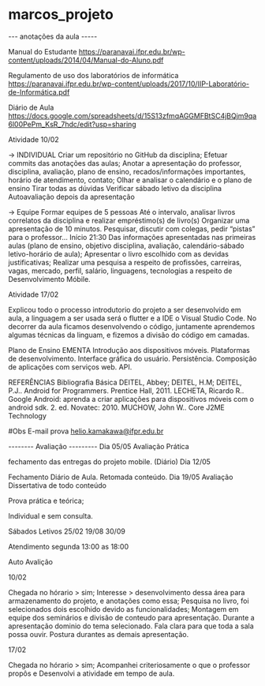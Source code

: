 # marcos_projeto


--- anotações da aula -----

Manual do Estudante https://paranavai.ifpr.edu.br/wp-content/uploads/2014/04/Manual-do-Aluno.pdf

Regulamento de uso dos laboratórios de informática https://paranavai.ifpr.edu.br/wp-content/uploads/2017/10/IIP-Laboratório-de-Informática.pdf

Diário de Aula https://docs.google.com/spreadsheets/d/15S13zfmqAGGMFBtSC4jBQjm9qa6l00PePm_KsR_7hdc/edit?usp=sharing

Atividade 10/02

→ INDIVIDUAL Criar um repositório no GitHub da disciplina; Efetuar commits das anotações das aulas; Anotar a apresentação do professor, disciplina, avaliação, plano de ensino, recados/informações importantes, horário de atendimento, contato; Olhar e analisar o calendário e o plano de ensino Tirar todas as dúvidas Verificar sábado letivo da disciplina Autoavaliação depois da apresentação

→ Equipe Formar equipes de 5 pessoas Até o intervalo, analisar livros correlatos da disciplina e realizar empréstimo(s) de livro(s) Organizar uma apresentação de 10 minutos. Pesquisar, discutir com colegas, pedir “pistas” para o professor... Início 21:30 Das informações apresentadas nas primeiras aulas (plano de ensino, objetivo disciplina, avaliação, calendário-sábado letivo-horário de aula); Apresentar o livro escolhido com as devidas justificativas; Realizar uma pesquisa a respeito de profissões, carreiras, vagas, mercado, perfil, salário, linguagens, tecnologias a respeito de Desenvolvimento Móbile.

Atividade 17/02

Explicou todo o processo introdutorio do projeto a ser desenvolvido em aula, a linguagem a ser usada será o flutter e a IDE o Visual Studio Code. No decorrer da aula ficamos desenvolvendo o código, juntamente aprendemos algumas técnicas da linguam, e fizemos a divisão do código em camadas.

Plano de Ensino
EMENTA Introdução aos dispositivos móveis. Plataformas de desenvolvimento. Interface gráfica do usuário. Persistência. Composição de aplicações com serviços web. API.

REFERÊNCIAS
Bibliografia Básica DEITEL, Abbey; DEITEL, H.M; DEITEL, P.J.. Android for Programmers. Prentice Hall, 2011. LECHETA, Ricardo R.. Google Android: aprenda a criar aplicações para dispositivos móveis com o android sdk. 2. ed. Novatec: 2010. MUCHOW, John W.. Core J2ME Technology

#Obs E-mail prova helio.kamakawa@ifpr.edu.br

-------- Avaliação ---------
Dia 05/05 Avaliação Prática

fechamento das entregas do projeto mobile. (Diário)
Dia 12/05

Fechamento Diário de Aula.
Retomada conteúdo.
Dia 19/05 Avaliação Dissertativa de todo conteúdo

Prova prática e teórica;

Individual e sem consulta.

Sábados Letivos
25/02 19/08 30/09

Atendimento segunda 13:00 as 18:00

Auto Avalição

10/02

Chegada no hórario > sim; Interesse > desenvolvimento dessa área para armazenamento do projeto, e anotações como essa; Pesquisa no livro, foi selecionados dois escolhido devido as funcionalidades; Montagem em equipe dos seminários e divisão de conteudo para apresentação. Durante a apresentação dominio do tema selecionado. Fala clara para que toda a sala possa ouvir. Postura durantes as demais apresentação.

17/02

Chegada no hórario > sim; Acompanhei criteriosamente o que o professor propôs e Desenvolvi a atividade em tempo de aula.
